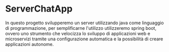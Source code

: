 # ServerChatApp
In questo progetto svilupperemo un server utilizzando java come linguaggio di programmazione, per semplificarne l'utilizzo utilizzeremo spring boot, 
ovvero uno strumento che velocizza lo sviluppo di applicazioni web e microservizi tramite una configurazione automatica e la possibilità di creare applicazioni autonome. 
